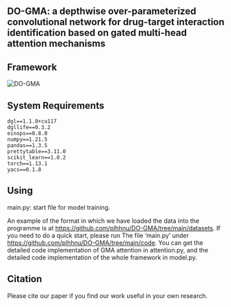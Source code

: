 ## DO-GMA: a depthwise over-parameterized convolutional network for drug-target interaction identification based on gated multi-head attention mechanisms

## Framework
![DO-GMA](./DO-GMA.jpg)

## System Requirements
```
dgl==1.1.0+cu117
dgllife==0.3.2
einops==0.8.0
numpy==1.21.5
pandas==1.3.5
prettytable==3.11.0
scikit_learn==1.0.2
torch==1.13.1
yacs==0.1.8
```

## Using
main.py: start file for model training.

An example of the format in which we have loaded the data into the programme is at https://github.com/plhhnu/DO-GMA/tree/main/datasets. If you need to do a quick start, please run The file ‘main.py’ under https://github.com/plhhnu/DO-GMA/tree/main/code. You can get the detailed code implementation of GMA attention in attention.py, and the detailed code implementation of the whole framework in model.py.

## Citation
Please cite our paper if you find our work useful in your own research.
```S

```
